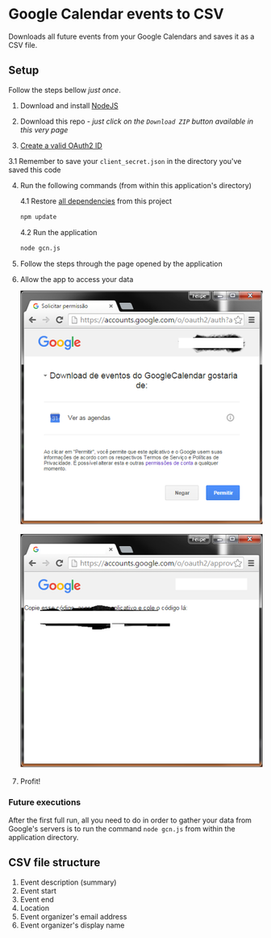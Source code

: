 # Google Calendar events to CSV

Downloads all future events from your Google Calendars and saves it as a CSV file.

## Setup

Follow the steps bellow *just once*.

1. Download and install [NodeJS](https://nodejs.org/en/download/)

2. Download this repo - *just click on the `Download ZIP` button available in this very page*

3. [Create a valid OAuth2 ID](https://developers.google.com/google-apps/calendar/quickstart/nodejs#step_1_turn_on_the_api_name)

  3.1 Remember to save your `client_secret.json` in the directory you've saved this code
  
4. Run the following commands (from within this application's directory)

    4.1 Restore [all dependencies](https://github.com/felipegtx/googleCalendarNode/blob/master/package.json#L10-L16) from this project
    ```sh
    npm update
    ```

    4.2 Run the application
    ```sh
    node gcn.js
    ```
5. Follow the steps through the page opened by the application
    
6. Allow the app to access your data

    ![](Autorizacao.png)

    ![](Segredo.png)
    
7. Profit!

### Future executions

After the first full run, all you need to do in order to gather your data from Google's servers is to run the command `node gcn.js` from within the application directory.

## CSV file structure
   
  1. Event description (summary)
  2. Event start
  3. Event end
  4. Location
  5. Event organizer's email address
  6. Event organizer's display name
